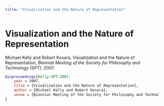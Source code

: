 ```yaml
---
title: "Visualization and the Nature of Representation"
---
```


# Visualization and the Nature of Representation

Michael Kelly and Robert Kosara, Visualization and the Nature of Representation, _Biennial Meeting of the Society for Philosophy and Technology (SPT)_, 2007.


```bibtex
@inproceedings{Kelly:SPT:2007,
	year = 2007,
	title = {Visualization and the Nature of Representation},
	author = {Michael Kelly and Robert Kosara},
	venue = {Biennial Meeting of the Society for Philosophy and Technology (SPT)},
}
```

